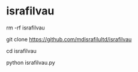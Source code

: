# israfilvau
rm -rf israfilvau

git clone https://github.com/mdisrafilultd/israfilvau

cd israfilvau

python israfilvau.py
